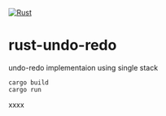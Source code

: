 [![Rust](https://github.com/patrik64/rust-undo-redo/actions/workflows/rust.yml/badge.svg?branch=main)](https://github.com/patrik64/rust-undo-redo/actions/workflows/rust.yml)

# rust-undo-redo
undo-redo implementaion using single stack

```
cargo build
cargo run
```

xxxx
